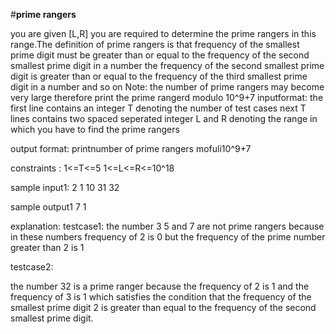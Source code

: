 #<b>prime rangers</b>

you are given [L,R] you are required to determine the prime rangers in this range.The definition of prime rangers is that frequency of the smallest prime digit must be greater than or equal to the frequency of the second smallest prime digit in a number the frequency of the second smallest prime digit is greater than or equal to the frequency of the third smallest prime digit in a number and so on
Note:
the number of prime rangers may become very large therefore print the prime rangerd modulo 10^9+7
inputformat:
the first line contains an integer T denoting the number of test cases
next T lines contains two spaced seperated integer L and R denoting the range in which you have to find the prime rangers

output format:
printnumber of prime rangers mofuli10^9+7

constraints :
1<=T<=5
1<=L<=R<=10^18

sample input1:
2
1 10
31 32

sample output1
7
1

explanation:
testcase1:
the number 3 5 and 7 are not prime rangers because in these numbers frequency of 2 is 0 but the frequency of the prime number greater than 2 is 1

testcase2:

the number 32 is a prime ranger because the frequency of 2 is 1 and the frequency of 3 is 1 which satisfies the condition that the frequency of the smallest prime digit 2 is greater than equal to the frequency of the second smallest prime digit.
